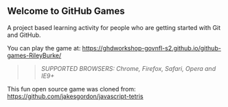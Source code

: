 ## Welcome to GitHub Games

A project based learning activity for people who are getting started with Git and GitHub.

You can play the game at: https://ghdworkshop-govnfl-s2.github.io/github-games-RileyBurke/

>> _*SUPPORTED BROWSERS*: Chrome, Firefox, Safari, Opera and IE9+_

This fun open source game was cloned from: https://github.com/jakesgordon/javascript-tetris


